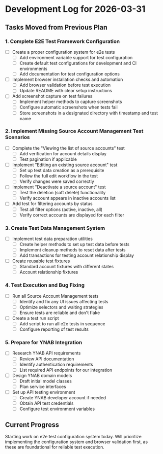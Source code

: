 # Development Log for 2026-03-31

## Tasks Moved from Previous Plan

### 1. Complete E2E Test Framework Configuration

- [ ] Create a proper configuration system for e2e tests
  - [ ] Add environment variable support for test configuration
  - [ ] Create default test configurations for development and CI environments
  - [ ] Add documentation for test configuration options

- [ ] Implement browser installation checks and automation
  - [ ] Add browser validation before test execution
  - [ ] Update README with clear setup instructions 

- [ ] Add screenshot capture on test failures
  - [ ] Implement helper methods to capture screenshots
  - [ ] Configure automatic screenshots when tests fail
  - [ ] Store screenshots in a designated directory with timestamp and test name

### 2. Implement Missing Source Account Management Test Scenarios

- [ ] Complete the "Viewing the list of source accounts" test
  - [ ] Add verification for account details display
  - [ ] Test pagination if applicable

- [ ] Implement "Editing an existing source account" test
  - [ ] Set up test data creation as a prerequisite
  - [ ] Follow the full edit workflow in the test
  - [ ] Verify changes were saved correctly

- [ ] Implement "Deactivate a source account" test
  - [ ] Test the deletion (soft delete) functionality
  - [ ] Verify account appears in inactive accounts list

- [ ] Add test for filtering accounts by status
  - [ ] Test all filter options (active, inactive, all)
  - [ ] Verify correct accounts are displayed for each filter

### 3. Create Test Data Management System

- [ ] Implement test data preparation utilities
  - [ ] Create helper methods to set up test data before tests
  - [ ] Implement cleanup methods to reset data after tests
  - [ ] Add transactions for testing account relationship display

- [ ] Create reusable test fixtures
  - [ ] Standard account fixtures with different states
  - [ ] Account relationship fixtures

### 4. Test Execution and Bug Fixing

- [ ] Run all Source Account Management tests
  - [ ] Identify and fix any UI issues affecting tests
  - [ ] Optimize selectors and waiting strategies
  - [ ] Ensure tests are reliable and don't flake

- [ ] Create a test run script
  - [ ] Add script to run all e2e tests in sequence
  - [ ] Configure reporting of test results

### 5. Prepare for YNAB Integration

- [ ] Research YNAB API requirements
  - [ ] Review API documentation
  - [ ] Identify authentication requirements
  - [ ] List required API endpoints for our integration

- [ ] Design YNAB domain models
  - [ ] Draft initial model classes
  - [ ] Plan service interfaces

- [ ] Set up API testing environment
  - [ ] Create YNAB developer account if needed
  - [ ] Obtain API test credentials
  - [ ] Configure test environment variables

## Current Progress

Starting work on e2e test configuration system today. Will prioritize implementing the configuration system and browser validation first, as these are foundational for reliable test execution.